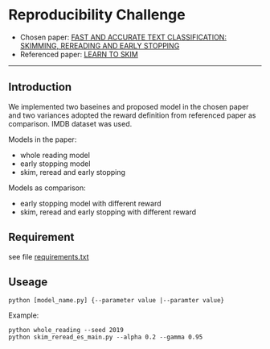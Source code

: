 
# Reproducibility Challenge
- Chosen paper: [FAST AND ACCURATE TEXT CLASSIFICATION: SKIMMING, REREADING AND EARLY STOPPING](https://openreview.net/forum?id=ryZ8sz-Ab)
- Referenced paper: [LEARN TO SKIM](https://arxiv.org/abs/1704.06877)

-------------------------------
## Introduction
We implemented two baseines and proposed model in the chosen paper and two variances adopted the reward definition from referenced paper as comparison. IMDB dataset was used.

Models in the paper:
- whole reading model
- early stopping model
- skim, reread and early stopping

Models as comparison:
- early stopping model with different reward
- skim, reread and early stopping with different reward
## Requirement
see file [requirements.txt](COMP6248-Polaris/blob/master/requirements.txt)
## Useage
`python [model_name.py] {--parameter value |--paramter value}`

Example: 
```
python whole_reading --seed 2019
python skim_reread_es_main.py --alpha 0.2 --gamma 0.95
```




